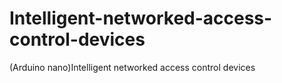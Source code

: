 # Intelligent-networked-access-control-devices
(Arduino nano)Intelligent networked access control devices
